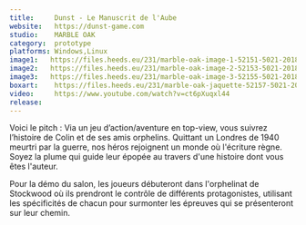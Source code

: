 ```yaml
---
title:     Dunst - Le Manuscrit de l'Aube
website:   https://dunst-game.com
studio:    MARBLE OAK
category:  prototype
platforms: Windows,Linux
image1:   https://files.heeds.eu/231/marble-oak-image-1-52151-5021-20180407-161653.jpg
image2:   https://files.heeds.eu/231/marble-oak-image-2-52153-5021-20180407-161654.jpg
image3:   https://files.heeds.eu/231/marble-oak-image-3-52155-5021-20180407-161654.jpg
boxart:    https://files.heeds.eu/231/marble-oak-jaquette-52157-5021-20180407-161655.png
video:     https://www.youtube.com/watch?v=ct6pXuqxl44
release: 
---
```


Voici le pitch : 
 Via un jeu d’action/aventure en top-view, vous suivrez l’histoire de Colin et de ses amis orphelins. Quittant un Londres de 1940 meurtri par la guerre, nos héros rejoignent un monde où l'écriture règne.
 Soyez la plume qui guide leur épopée au travers d'une histoire dont vous êtes l'auteur.
 
 Pour la démo du salon, les joueurs débuteront dans l'orphelinat de Stockwood où ils prendront le contrôle de différents protagonistes, utilisant les spécificités de chacun pour surmonter les épreuves qui se présenteront sur leur chemin.
